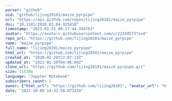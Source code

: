 ```yaml
---
parser: "github"
uid: "github/lijing28101/maize_pyrpipe"
url: "https://api.github.com/repos/lijing28101/maize_pyrpipe"
doi: "10.1101/2020.03.04.925818"
timestamp: "2021-01-31 00:27:44.394763"
avatar: "https://avatars.githubusercontent.com/u/22349573?v=4"
repo_url: "https://github.com/lijing28101/maize_pyrpipe"
name: "maize_pyrpipe"
full_name: "lijing28101/maize_pyrpipe"
html_url: "https://github.com/lijing28101/maize_pyrpipe"
created_at: "2020-02-20T22:07:13Z"
updated_at: "2021-01-20T04:06:04Z"
clone_url: "https://github.com/lijing28101/maize_pyrpipe.git"
size: 115304
language: "Jupyter Notebook"
subscribers_count: 1
owner: {"html_url": "https://github.com/lijing28101", "avatar_url": "https://avatars.githubusercontent.com/u/22349573?v=4", "login": "lijing28101", "type": "User"}
date: "2022-10-08 14:32:58.073254"
---
```


